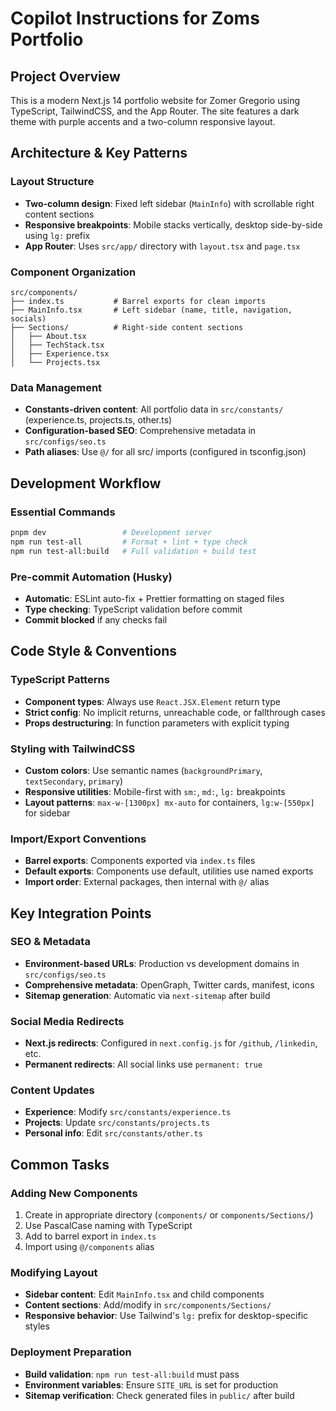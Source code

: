# Copilot Instructions for Zoms Portfolio

## Project Overview
This is a modern Next.js 14 portfolio website for Zomer Gregorio using TypeScript, TailwindCSS, and the App Router. The site features a dark theme with purple accents and a two-column responsive layout.

## Architecture & Key Patterns

### Layout Structure
- **Two-column design**: Fixed left sidebar (`MainInfo`) with scrollable right content sections
- **Responsive breakpoints**: Mobile stacks vertically, desktop side-by-side using `lg:` prefix
- **App Router**: Uses `src/app/` directory with `layout.tsx` and `page.tsx`

### Component Organization
```
src/components/
├── index.ts           # Barrel exports for clean imports
├── MainInfo.tsx       # Left sidebar (name, title, navigation, socials)
├── Sections/          # Right-side content sections
│   ├── About.tsx
│   ├── TechStack.tsx
│   ├── Experience.tsx
│   └── Projects.tsx
```

### Data Management
- **Constants-driven content**: All portfolio data in `src/constants/` (experience.ts, projects.ts, other.ts)
- **Configuration-based SEO**: Comprehensive metadata in `src/configs/seo.ts`
- **Path aliases**: Use `@/` for all src/ imports (configured in tsconfig.json)

## Development Workflow

### Essential Commands
```bash
pnpm dev                 # Development server
npm run test-all         # Format + lint + type check
npm run test-all:build   # Full validation + build test
```

### Pre-commit Automation (Husky)
- **Automatic**: ESLint auto-fix + Prettier formatting on staged files
- **Type checking**: TypeScript validation before commit
- **Commit blocked** if any checks fail

## Code Style & Conventions

### TypeScript Patterns
- **Component types**: Always use `React.JSX.Element` return type
- **Strict config**: No implicit returns, unreachable code, or fallthrough cases
- **Props destructuring**: In function parameters with explicit typing

### Styling with TailwindCSS
- **Custom colors**: Use semantic names (`backgroundPrimary`, `textSecondary`, `primary`)
- **Responsive utilities**: Mobile-first with `sm:`, `md:`, `lg:` breakpoints
- **Layout patterns**: `max-w-[1300px] mx-auto` for containers, `lg:w-[550px]` for sidebar

### Import/Export Conventions
- **Barrel exports**: Components exported via `index.ts` files
- **Default exports**: Components use default, utilities use named exports
- **Import order**: External packages, then internal with `@/` alias

## Key Integration Points

### SEO & Metadata
- **Environment-based URLs**: Production vs development domains in `src/configs/seo.ts`
- **Comprehensive metadata**: OpenGraph, Twitter cards, manifest, icons
- **Sitemap generation**: Automatic via `next-sitemap` after build

### Social Media Redirects
- **Next.js redirects**: Configured in `next.config.js` for `/github`, `/linkedin`, etc.
- **Permanent redirects**: All social links use `permanent: true`

### Content Updates
- **Experience**: Modify `src/constants/experience.ts`
- **Projects**: Update `src/constants/projects.ts` 
- **Personal info**: Edit `src/constants/other.ts`

## Common Tasks

### Adding New Components
1. Create in appropriate directory (`components/` or `components/Sections/`)
2. Use PascalCase naming with TypeScript
3. Add to barrel export in `index.ts`
4. Import using `@/components` alias

### Modifying Layout
- **Sidebar content**: Edit `MainInfo.tsx` and child components
- **Content sections**: Add/modify in `src/components/Sections/`
- **Responsive behavior**: Use Tailwind's `lg:` prefix for desktop-specific styles

### Deployment Preparation
- **Build validation**: `npm run test-all:build` must pass
- **Environment variables**: Ensure `SITE_URL` is set for production
- **Sitemap verification**: Check generated files in `public/` after build